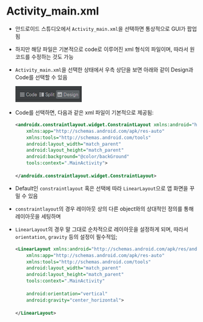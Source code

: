 # Activity_main.xml

- 안드로이드 스튜디오에서 `Activity_main.xml`을 선택하면 통상적으로 GUI가 팝업됨

- 하지만 해당 파일은 기본적으로 code로 이루어진 xml 형식의 파일이며, 따라서 원 코드를 수정하는 것도 가능

- `Activity_main.xml`을 선택한 상태에서 우측 상단을 보면 아래와 같이 Design과 Code를 선택할 수 있음

  ![](activity_main.png)

- Code를 선택하면, 다음과 같은 xml 파일이 기본적으로 제공됨:

  ```xml
  <androidx.constraintlayout.widget.ConstraintLayout xmlns:android="http://schemas.android.com/apk/res/android"
      xmlns:app="http://schemas.android.com/apk/res-auto"
      xmlns:tools="http://schemas.android.com/tools"
      android:layout_width="match_parent"
      android:layout_height="match_parent"
      android:background="@color/backGround"
      tools:context=".MainActivity">
  
  </androidx.constraintlayout.widget.ConstraintLayout>
  ```

- Default인 `constraintlayout` 혹은 선택에 따라 `LinearLayout`으로 앱 화면을 꾸밀 수 있음

- `constraintlayout`의 경우 레이아웃 상의 다른 object와의 상대적인 정의를 통해 레이아웃을 세팅하며

- `LinearLayout`의 경우 말 그대로 순차적으로 레이아웃을 설정하게 되며, 따라서 `orientation`, `gravity` 등의 설정이 필수적임;

  ```xml
  <LinearLayout xmlns:android="http://schemas.android.com/apk/res/android"
      xmlns:app="http://schemas.android.com/apk/res-auto"
      xmlns:tools="http://schemas.android.com/tools"
      android:layout_width="match_parent"
      android:layout_height="match_parent"
      tools:context=".MainActivity"
      
      android:orientation="vertical"
      android:gravity="center_horizontal">
   
  </LinearLayout>
  ```

  


